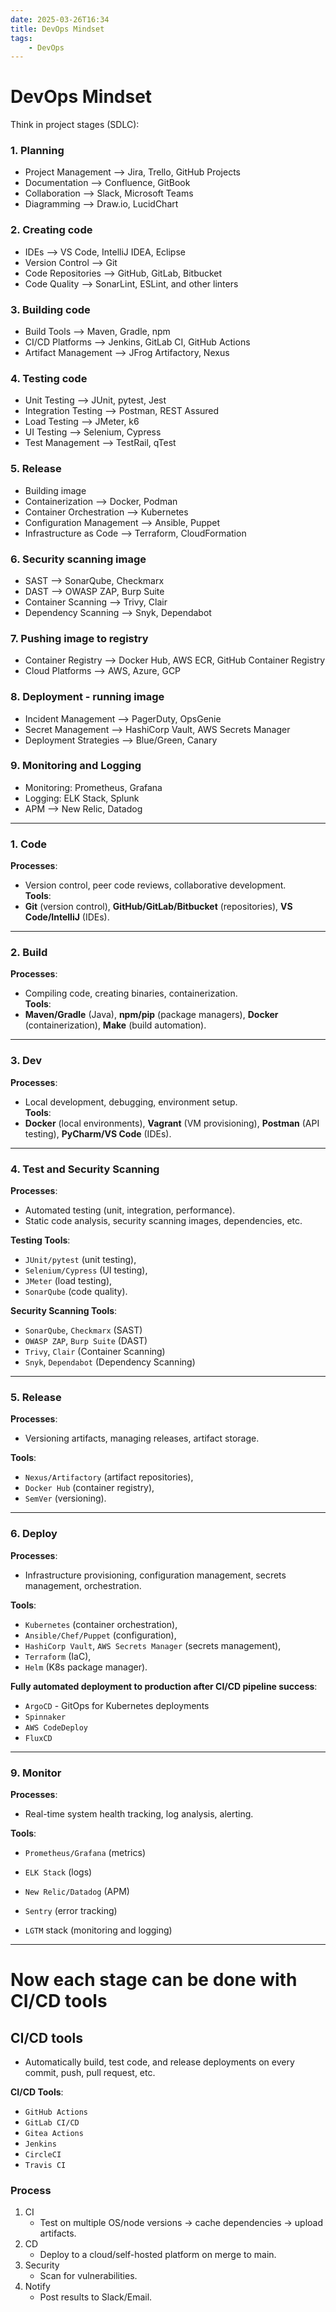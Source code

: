 ```yaml
---
date: 2025-03-26T16:34
title: DevOps Mindset
tags: 
    - DevOps
---
```

<!-- 2025-03-26-1634 (March 26, 2025 04:34:01 PM) -->

# DevOps Mindset

Think in project stages (SDLC):

### 1. Planning 
- Project Management --> Jira, Trello, GitHub Projects
- Documentation --> Confluence, GitBook
- Collaboration --> Slack, Microsoft Teams
- Diagramming --> Draw.io, LucidChart

### 2. Creating code
- IDEs --> VS Code, IntelliJ IDEA, Eclipse
- Version Control --> Git
- Code Repositories --> GitHub, GitLab, Bitbucket
- Code Quality --> SonarLint, ESLint, and other linters

### 3. Building code
- Build Tools --> Maven, Gradle, npm
- CI/CD Platforms --> Jenkins, GitLab CI, GitHub Actions
- Artifact Management --> JFrog Artifactory, Nexus

### 4. Testing code
- Unit Testing --> JUnit, pytest, Jest
- Integration Testing --> Postman, REST Assured
- Load Testing --> JMeter, k6
- UI Testing --> Selenium, Cypress
- Test Management --> TestRail, qTest

### 5. Release
- Building image
- Containerization --> Docker, Podman
- Container Orchestration --> Kubernetes
- Configuration Management --> Ansible, Puppet
- Infrastructure as Code --> Terraform, CloudFormation

### 6. Security scanning image
- SAST --> SonarQube, Checkmarx
- DAST --> OWASP ZAP, Burp Suite
- Container Scanning --> Trivy, Clair
- Dependency Scanning --> Snyk, Dependabot

### 7. Pushing image to registry
- Container Registry --> Docker Hub, AWS ECR, GitHub Container Registry
- Cloud Platforms --> AWS, Azure, GCP

### 8. Deployment - running image
- Incident Management --> PagerDuty, OpsGenie
- Secret Management --> HashiCorp Vault, AWS Secrets Manager
- Deployment Strategies --> Blue/Green, Canary

### 9. Monitoring and Logging
- Monitoring: Prometheus, Grafana
- Logging: ELK Stack, Splunk
- APM --> New Relic, Datadog


---

### **1. Code**  
**Processes**:  
- Version control, peer code reviews, collaborative development.  
**Tools**:  
- **Git** (version control), **GitHub/GitLab/Bitbucket** (repositories), **VS Code/IntelliJ** (IDEs).

---

### **2. Build**  
**Processes**:  
- Compiling code, creating binaries, containerization.  
**Tools**:  
- **Maven/Gradle** (Java), **npm/pip** (package managers), **Docker** (containerization), **Make** (build automation).

---

### **3. Dev**  
**Processes**:  
- Local development, debugging, environment setup.  
**Tools**:  
- **Docker** (local environments), **Vagrant** (VM provisioning), **Postman** (API testing), **PyCharm/VS Code** (IDEs).

---

### **4. Test and Security Scanning** 

**Processes**:  
- Automated testing (unit, integration, performance).  
- Static code analysis, security scanning images, dependencies, etc.

**Testing Tools**:  
- `JUnit/pytest` (unit testing),
- `Selenium/Cypress` (UI testing),
- `JMeter` (load testing),
- `SonarQube` (code quality).

**Security Scanning Tools**:
- `SonarQube`, `Checkmarx` (SAST)
- `OWASP ZAP`, `Burp Suite` (DAST)
- `Trivy`, `Clair` (Container Scanning)
- `Snyk`, `Dependabot` (Dependency Scanning)

---

### **5. Release**  

**Processes**:  
- Versioning artifacts, managing releases, artifact storage.  

**Tools**:  
- `Nexus/Artifactory` (artifact repositories),
- `Docker Hub` (container registry),
- `SemVer` (versioning).

---

### **6. Deploy**  

**Processes**:  
- Infrastructure provisioning, configuration management, secrets management, orchestration.  

**Tools**:  
- `Kubernetes` (container orchestration),
- `Ansible/Chef/Puppet` (configuration),
- `HashiCorp Vault`, `AWS Secrets Manager` (secrets management),
- `Terraform` (IaC),
- `Helm` (K8s package manager).

**Fully automated deployment to production after CI/CD pipeline success**:
- `ArgoCD` - GitOps for Kubernetes deployments
- `Spinnaker`
- `AWS CodeDeploy`
- `FluxCD`

---

### **9. Monitor**  

**Processes**:  
- Real-time system health tracking, log analysis, alerting.  

**Tools**:  
- `Prometheus/Grafana` (metrics)
- `ELK Stack` (logs)
- `New Relic/Datadog` (APM)
- `Sentry` (error tracking)

- `LGTM` stack (monitoring and logging)

---

# Now each stage can be done with CI/CD tools

## CI/CD tools

- Automatically build, test code, and release deployments on every commit, push, pull request, etc.

**CI/CD Tools**:  
- `GitHub Actions`
- `GitLab CI/CD`
- `Gitea Actions`
- `Jenkins`
- `CircleCI`
- `Travis CI`

### Process

1. CI
    - Test on multiple OS/node versions → cache dependencies → upload artifacts.
2. CD
    - Deploy to a cloud/self-hosted platform on merge to main.
3. Security
    - Scan for vulnerabilities.
4. Notify
    - Post results to Slack/Email.

